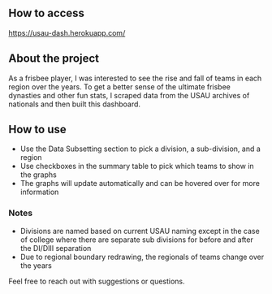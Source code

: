 ## How to access
https://usau-dash.herokuapp.com/

## About the project
As a frisbee player, I was interested to see the rise and fall of teams in each region over the years.
To get a better sense of the ultimate frisbee dynasties and other fun stats, I scraped data from the USAU archives of nationals and then built this dashboard.


## How to use
* Use the Data Subsetting section to pick a division, a sub-division, and a region
* Use checkboxes in the summary table to pick which teams to show in the graphs
* The graphs will update automatically and can be hovered over for more information

### Notes
* Divisions are named based on current USAU naming except in the case of college where there are separate
sub divisions for before and after the DI/DIII separation
* Due to regional boundary redrawing, the regionals of teams change over the years

Feel free to reach out with suggestions or questions. 